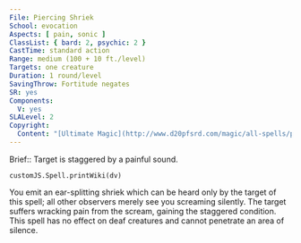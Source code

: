 ```yaml
---
File: Piercing Shriek
School: evocation
Aspects: [ pain, sonic ]
ClassList: { bard: 2, psychic: 2 }
CastTime: standard action
Range: medium (100 + 10 ft./level)
Targets: one creature
Duration: 1 round/level
SavingThrow: Fortitude negates
SR: yes
Components:
  V: yes
SLALevel: 2
Copyright:
  Content: "[Ultimate Magic](http://www.d20pfsrd.com/magic/all-spells/p/piercing-shriek)"
---
```

Brief:: Target is staggered by a painful sound.

```dataviewjs
customJS.Spell.printWiki(dv)
```

You emit an ear-splitting shriek which can be heard only by the target of this spell; all other observers merely see you screaming silently. The target suffers wracking pain from the scream, gaining the staggered condition. This spell has no effect on deaf creatures and cannot penetrate an area of silence.
